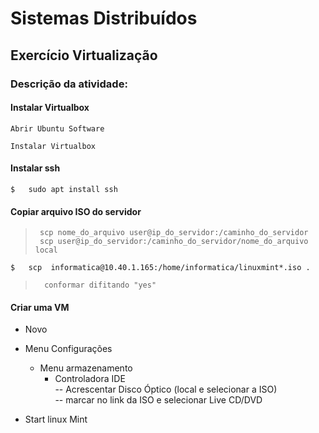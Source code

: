 # Sistemas Distribuídos

## Exercício Virtualização 



### Descrição da atividade:


#### Instalar Virtualbox

	Abrir Ubuntu Software

	Instalar Virtualbox


#### Instalar ssh 


	$ 	sudo apt install ssh




#### Copiar arquivo ISO do servidor

>      scp nome_do_arquivo user@ip_do_servidor:/caminho_do_servidor  
>      scp user@ip_do_servidor:/caminho_do_servidor/nome_do_arquivo local  

	$ 	scp  informatica@10.40.1.165:/home/informatica/linuxmint*.iso .   

> 		conformar difitando "yes"



#### Criar uma VM 


- Novo

- Menu Configurações
	- Menu armazenamento
		- Controladora IDE  
			-- Acrescentar Disco Óptico (local e selecionar a ISO)	  
			-- marcar no link da ISO e selecionar Live CD/DVD  

- Start linux Mint   


